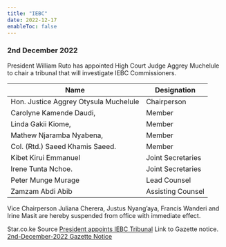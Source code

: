 ```yaml
---
title: "IEBC"
date: 2022-12-17
enableToc: false
---
```


### 2nd December 2022

President William Ruto has appointed High Court Judge Aggrey Muchelule to chair a tribunal that will investigate IEBC Commissioners.

| Name                                  | Designation       |
| ------------------------------------- | ----------------- |
| Hon. Justice Aggrey Otysula Muchelule | Chairperson       |
| Carolyne Kamende Daudi,               | Member            |
| Linda Gakii Kiome,                    | Member            |
| Mathew Njaramba Nyabena,              | Member            |
| Col. (Rtd.) Saeed Khamis Saeed.       | Member            |
| Kibet Kirui Emmanuel                  | Joint Secretaries |
| Irene Tunta Nchoe.                    | Joint Secretaries |
| Peter Munge Murage                    | Lead Counsel      |
| Zamzam Abdi Abib                      | Assisting Counsel |

Vice Chairperson Juliana Cherera, Justus Nyang’aya, Francis Wanderi and Irine Masit are hereby suspended from office with immediate effect.

Star.co.ke Source [President appoints IEBC Tribunal](https://www.the-star.co.ke/news/2022-12-02-ruto-appoints-tribunal-to-try-4-iebc-commissioners/)
Link to Gazette notice. [2nd-December-2022 Gazette Notice](notes/Gazette/2nd-December-2022.md)

